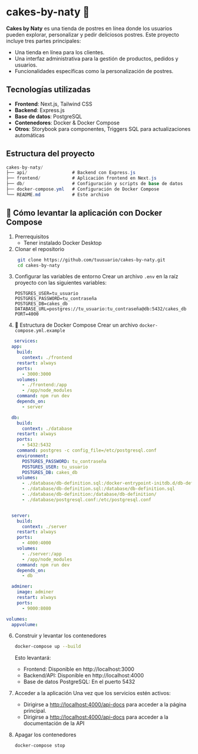 # cakes-by-naty 🍰

**Cakes by Naty** es una tienda de postres en línea donde los usuarios pueden explorar, personalizar y pedir deliciosos postres. Este proyecto incluye tres partes principales:

* Una tienda en línea para los clientes.
* Una interfaz administrativa para la gestión de productos, pedidos y usuarios.
* Funcionalidades específicas como la personalización de postres.

## Tecnologías utilizadas
* **Frontend**: Next.js, Tailwind CSS
* **Backend**: Express.js
* **Base de datos**: PostgreSQL
* **Contenedores**: Docker & Docker Compose
* **Otros**: Storybook para componentes, Triggers SQL para actualizaciones automáticas

## Estructura del proyecto
```csharp
cakes-by-naty/
├── api/                 # Backend con Express.js  
├── frontend/            # Aplicación frontend en Next.js  
├── db/                  # Configuración y scripts de base de datos  
├── docker-compose.yml   # Configuración de Docker Compose  
└── README.md            # Este archivo  
```

## 🚀 Cómo levantar la aplicación con Docker Compose
1. Prerrequisitos
   - Tener instalado Docker Desktop
2. Clonar el repositorio
   ```bash
    git clone https://github.com/tuusuario/cakes-by-naty.git
    cd cakes-by-naty
    ```
3. Configurar las variables de entorno
   Crear un archivo `.env` en la raíz proyecto con las siguientes variables:
   ```env
   POSTGRES_USER=tu_usuario
   POSTGRES_PASSWORD=tu_contraseña
   POSTGRES_DB=cakes_db
   DATABASE_URL=postgres://tu_usuario:tu_contraseña@db:5432/cakes_db
   PORT=4000
   ```
4. 📂 Estructura de Docker Compose
   Crear un archivo `docker-compose.yml.example`
```yaml
   services:
  app:
    build:
      context: ./frontend
    restart: always
    ports:
      - 3000:3000
    volumes:
      - ./frontend:/app
      - /app/node_modules
    command: npm run dev
    depends_on:
      - server

  db:
    build:
      context: ./database
    restart: always
    ports:
      - 5432:5432
    command: postgres -c config_file=/etc/postgresql.conf
    environment:
      POSTGRES_PASSWORD: tu_contraseña
      POSTGRES_USER: tu_usuario
      POSTGRES_DB: cakes_db
    volumes:
      - ./database/db-definition.sql:/docker-entrypoint-initdb.d/db-definition.sql
      - ./database/db-definition.sql:/database/db-definition.sql
      - ./database/db-definition:/database/db-definition/
      - ./database/postgresql.conf:/etc/postgresql.conf


  server:
    build:
      context: ./server
    restart: always
    ports:
      - 4000:4000
    volumes:
      - ./server:/app
      - /app/node_modules
    command: npm run dev
    depends_on:
      - db

  adminer:
    image: adminer
    restart: always
    ports:
      - 9000:8080

volumes:
  appvolume:
  ```
6. Construir y levantar los contenedores
      ```bash
    docker-compose up --build
    ```
   Esto levantará:
    * Frontend: Disponible en http://localhost:3000
    * Backend/API: Disponible en http://localhost:4000
    * Base de datos PostgreSQL: En el puerto 5432
7. Acceder a la aplicación
   Una vez que los servicios estén activos:
     * Dirigirse a [http://localhost:4000/api-docs](http://localhost:3000/) para acceder a la página principal.
     * Dirigirse a [http://localhost:4000/api-docs](http://localhost:4000/api-docs) para acceder a la documentación de la API
     
8. Apagar los contenedores
   ```bash
   docker-compose stop
   ```

